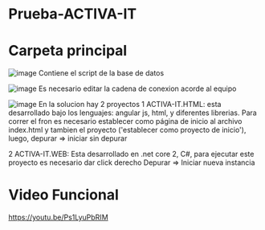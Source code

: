 # Prueba-ACTIVA-IT

# Carpeta principal
![image](https://user-images.githubusercontent.com/48740752/87234136-a8556900-c393-11ea-917e-5726b7044a61.png)
Contiene el script de la base de datos

![image](https://user-images.githubusercontent.com/48740752/87234129-9d9ad400-c393-11ea-8477-58f2578adeb8.png)
Es necesario editar la cadena de conexion acorde al equipo

![image](https://user-images.githubusercontent.com/48740752/87234159-e2bf0600-c393-11ea-9d4f-fbc8a23d50df.png)
En la solucion hay 2 proyectos 1 ACTIVA-IT.HTML: esta desarrollado bajo los lenguajes: angular js, html, y diferentes librerias. Para correr el fron es necesario establecer como página de inicio al archivo index.html y tambien el proyecto ('establecer como proyecto de inicio'), luego, depurar => iniciar sin depurar

2 ACTIVA-IT.WEB: Esta desarrollado en .net core 2, C#, para ejecutar este proyecto es necesario dar click derecho Depurar => Iniciar nueva instancia

# Video Funcional
https://youtu.be/Ps1LyuPbRIM
